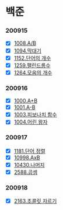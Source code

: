 # 백준
### 200915
- [x] [1008.A/B](https://www.acmicpc.net/problem/1008)
- [x] [1094.막대기](https://www.acmicpc.net/problem/1094)
- [x] [1152.단어의 개수](https://www.acmicpc.net/problem/1152)
- [x] [1259.팰린드롬수](https://www.acmicpc.net/problem/1259)
- [x] [1264.모음의 개수](https://www.acmicpc.net/problem/1264)

### 200916
- [x] [1000.A+B](https://www.acmicpc.net/problem/1000)
- [x] [1001.A-B](https://www.acmicpc.net/problem/1001)
- [x] [1003.피보나치 함수](https://www.acmicpc.net/problem/1003)
- [x] [1004.어린 왕자](https://www.acmicpc.net/problem/1004)

### 200917
- [x] [1181.단어 정렬](https://www.acmicpc.net/problem/1181)
- [x] [10998.AxB](https://www.acmicpc.net/problem/10998)
- [x] [10430.나머지](https://www.acmicpc.net/problem/10430)
- [x] [2588.곱셈](https://www.acmicpc.net/problem/2588)

### 200918
- [x] [2163.초콜릿 자르기](https://www.acmicpc.net/problem/2163)